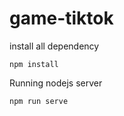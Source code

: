﻿# game-tiktok

install all dependency
```console
npm install
```

Running nodejs server
```console
npm run serve
```
